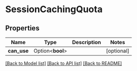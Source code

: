 # SessionCachingQuota

## Properties

Name | Type | Description | Notes
------------ | ------------- | ------------- | -------------
**can_use** | Option<**bool**> |  | [optional]

[[Back to Model list]](../README.md#documentation-for-models) [[Back to API list]](../README.md#documentation-for-api-endpoints) [[Back to README]](../README.md)


